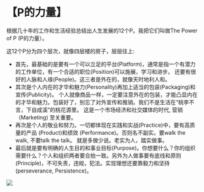 # 【P的力量】

根据几十年的工作和生活经验总结出人生发展的12个P。我把它们叫做The Power of P (P的力量）。

这12个P分为四个层次，就像四层楼的房子，层层往上:

- 首先，最基础的是要有一个可以立足的平台(Platform)，通常是指一个有潜力的工作单位，有一个合适的职位(Position)可以施展，学习和进步。
还要有很好的人脉和人缘(People)。这三者是外在的，就像天时地利人和。
- 其次是个人内在的才华和魅力(Personality)再加上适当的包装(Packaging)和宣传(Publicity)。
个人就像商品一样，一定要注意外在的包装，才能凸显内在的才华和魅力。包装好了，别忘了对外宣传和推销。我们不是生活在“桃李不言，下自成溪”的桃花源里。
这是一个市场经济和社交媒体的时代, 营销（Marketing) 至关重要。
- 再次是个人的敬业和努力。一切都体现在实践和实战(Practice)中，要有高质量的产品 (Product)和绩效 (Performance)。否则名不副实。要walk the walk, 不要talk the talk。 就是多做少说。老实为人，踏实做事。
-	最后就是要有明确的人生目的和事业目标(Purpose)。你想要什么？你的组织需要什么？个人和组织两者要合拍一致。另外为人做事要有底线和原则(Principle)，不可失责，违规，犯法。实现理想还要靠毅力和坚持 (perseverance, Persistence)。 

![](06.png)